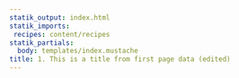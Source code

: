 ```yaml
---
statik_output: index.html
statik_imports:
 recipes: content/recipes
statik_partials:
  body: templates/index.mustache
title: 1. This is a title from first page data (edited)
---
```


